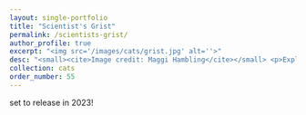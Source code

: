```yaml
---
layout: single-portfolio
title: "Scientist's Grist"
permalink: /scientists-grist/
author_profile: true
excerpt: "<img src='/images/cats/grist.jpg' alt=''>"
desc: "<small><cite>Image credit: Maggi Hambling</cite></small> <p>Exploring what it means to be a scientist</p>"
collection: cats
order_number: 55
---
```


set to release in 2023!

